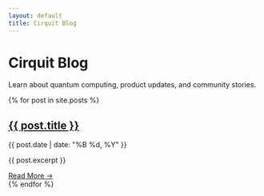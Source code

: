```yaml
---
layout: default
title: Cirquit Blog
---
```


# Cirquit Blog

Learn about quantum computing, product updates, and community stories.

<div class="posts">
  {% for post in site.posts %}
    <article class="post">
      <h2><a href="{{ post.url }}">{{ post.title }}</a></h2>
      <p class="post-meta">{{ post.date | date: "%B %d, %Y" }}</p>
      <p>{{ post.excerpt }}</p>
      <a href="{{ post.url }}" class="read-more">Read More →</a>
    </article>
  {% endfor %}
</div>
